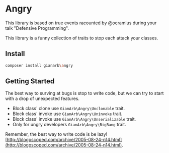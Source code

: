 # Angry
This library is based on true events racounted by @ocramius during your talk
"Defensive Programming".

This library is a funny collection of traits to stop each attack your classes.

## Install

```bash
composer install gianarb\angry
```

## Getting Started
The best way to surving at bugs is stop to write code, but we can try to start
with a drop of unexpected features.

* Block class' clone use `GianArb\Angry\Unclonable` trait.
* Block class' invoke use `GianArb\Angry\Uninvoke` trait.
* Block class' invoke use `GianArb\Angry\Unserializable` trait.
* Only for ungry developers `GianArb\Angry\BigBang` trait.

Remember, the best way to write code is be lazy!
[http://blogoscoped.com/archive/2005-08-24-n14.html](http://blogoscoped.com/archive/2005-08-24-n14.html).
